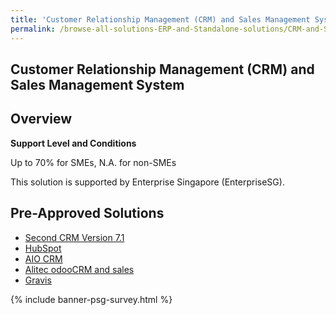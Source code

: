 ```yaml
---
title: 'Customer Relationship Management (CRM) and Sales Management System'
permalink: /browse-all-solutions-ERP-and-Standalone-solutions/CRM-and-Sales-Mgmt-System
---
```


## Customer Relationship Management (CRM) and Sales Management System
## Overview

**Support Level and Conditions**

Up to 70% for SMEs, N.A. for non-SMEs

This solution is supported by Enterprise Singapore (EnterpriseSG).

## Pre-Approved Solutions

- <a href='/productivity-solutions-grant/solutionrepo/solution1861' target='_blank'>Second CRM Version 7.1</a><br>
- <a href='/productivity-solutions-grant/solutionrepo/solution2398' target='_blank'>HubSpot</a><br>
- <a href='/productivity-solutions-grant/solutionrepo/solution2464' target='_blank'>AIO CRM</a><br>
- <a href='/productivity-solutions-grant/solutionrepo/solution2572' target='_blank'>Alitec odooCRM and sales</a><br>
- <a href='/productivity-solutions-grant/solutionrepo/solution2963' target='_blank'>Gravis</a><br>

{% include banner-psg-survey.html %}
